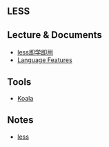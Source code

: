 LESS
---

## Lecture & Documents

- [less即学即用](http://www.imooc.com/learn/102)
- [Language Features](http://lesscss.org/features/)

## Tools

 - [Koala](http://koala-app.com)

## Notes

- [less](https://app.yinxiang.com/l/ABEAUB0iYkRPqpauNcGcl1DjPezdv-DimSo)
